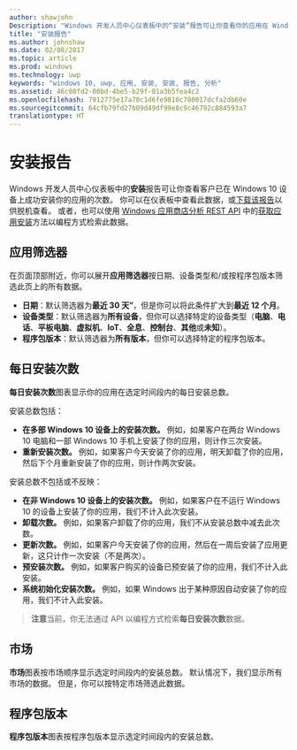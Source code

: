 ```yaml
---
author: shawjohn
Description: "Windows 开发人员中心仪表板中的“安装”报告可让你查看你的应用在 Windows 10 设备上已成功安装的次数。"
title: "安装报告"
ms.author: johnshaw
ms.date: 02/08/2017
ms.topic: article
ms.prod: windows
ms.technology: uwp
keywords: "windows 10, uwp, 应用, 安装, 安装, 报告, 分析"
ms.assetid: 46c08fd2-00bd-4be5-b29f-01a3b5fea4c2
ms.openlocfilehash: 7912775e17a70c1d6fe9810c780017dcfa2db60e
ms.sourcegitcommit: 64cfb79fd27b09d49df99e8c9c46792c884593a7
translationtype: HT
---
```

# <a name="installs-report"></a>安装报告

Windows 开发人员中心仪表板中的**安装**报告可让你查看客户已在 Windows 10 设备上成功安装你的应用的次数。 你可以在仪表板中查看此数据，或[下载该报告](download-analytic-reports.md)以供脱机查看。 或者，也可以使用 [Windows 应用商店分析 REST API](../monetize/access-analytics-data-using-windows-store-services.md) 中的[获取应用安装](../monetize/get-app-installs.md)方法以编程方式检索此数据。


## <a name="apply-filters"></a>应用筛选器


在页面顶部附近，你可以展开**应用筛选器**按日期、设备类型和/或按程序包版本筛选此页上的所有数据。

-   **日期**：默认筛选器为**最近 30 天”**，但是你可以将此条件扩大到**最近 12 个月**。
-   **设备类型**：默认筛选器为**所有设备**，但你可以选择特定的设备类型（**电脑**、**电话**、**平板电脑**、**虚拟机**、**IoT**、**全息**、**控制台**、**其他**或**未知**）。
-   **程序包版本**：默认筛选器为**所有版本**，但你可以选择特定的程序包版本。


## <a name="installs-daily"></a>每日安装次数


**每日安装次数**图表显示你的应用在选定时间段内的每日安装总数。

安装总数包括：
-   **在多部 Windows 10 设备上的安装次数。** 例如，如果客户在两台 Windows 10 电脑和一部 Windows 10 手机上安装了你的应用，则计作三次安装。
-   **重新安装次数。** 例如，如果客户今天安装了你的应用，明天卸载了你的应用，然后下个月重新安装了你的应用，则计作两次安装。

安装总数不包括或不反映：
-   **在非 Windows 10 设备上的安装次数。** 例如，如果客户在不运行 Windows 10 的设备上安装了你的应用，我们不计入此次安装。
-   **卸载次数。** 例如，如果客户卸载了你的应用，我们不从安装总数中减去此次数。
-   **更新次数。** 例如，如果客户今天安装了你的应用，然后在一周后安装了应用更新，这只计作一次安装（不是两次）。
-   **预安装次数。** 例如，如果客户购买的设备已预安装了你的应用，我们不计入此安装。
-   **系统初始化安装次数。** 例如，如果 Windows 出于某种原因自动安装了你的应用，我们不计入此安装。

> **注意**当前，你无法通过 API 以编程方式检索**每日安装次数**数据。

## <a name="markets"></a>市场


**市场**图表按市场顺序显示选定时间段内的安装总数。 默认情况下，我们显示所有市场的数据。 但是，你可以按特定市场筛选此数据。


## <a name="package-version"></a>程序包版本


**程序包版本**图表按程序包版本显示选定时间段内的安装总数。



 

 
